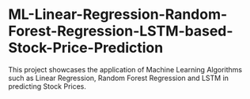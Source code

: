 # ML-Linear-Regression-Random-Forest-Regression-LSTM-based-Stock-Price-Prediction
This project showcases the application of Machine Learning Algorithms such as Linear Regression, Random Forest Regression and LSTM in predicting Stock Prices.
